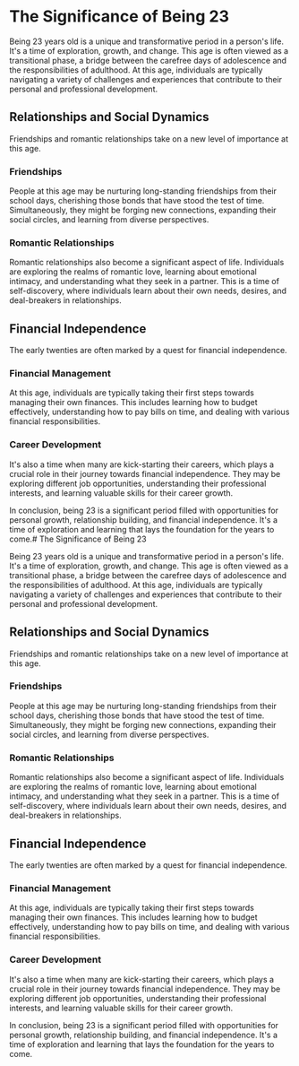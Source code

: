 # The Significance of Being 23

Being 23 years old is a unique and transformative period in a person's life. It's a time of exploration, growth, and change. This age is often viewed as a transitional phase, a bridge between the carefree days of adolescence and the responsibilities of adulthood. At this age, individuals are typically navigating a variety of challenges and experiences that contribute to their personal and professional development.

## Relationships and Social Dynamics

Friendships and romantic relationships take on a new level of importance at this age. 

### Friendships

People at this age may be nurturing long-standing friendships from their school days, cherishing those bonds that have stood the test of time. Simultaneously, they might be forging new connections, expanding their social circles, and learning from diverse perspectives.

### Romantic Relationships

Romantic relationships also become a significant aspect of life. Individuals are exploring the realms of romantic love, learning about emotional intimacy, and understanding what they seek in a partner. This is a time of self-discovery, where individuals learn about their own needs, desires, and deal-breakers in relationships.

## Financial Independence

The early twenties are often marked by a quest for financial independence. 

### Financial Management

At this age, individuals are typically taking their first steps towards managing their own finances. This includes learning how to budget effectively, understanding how to pay bills on time, and dealing with various financial responsibilities. 

### Career Development

It's also a time when many are kick-starting their careers, which plays a crucial role in their journey towards financial independence. They may be exploring different job opportunities, understanding their professional interests, and learning valuable skills for their career growth.

In conclusion, being 23 is a significant period filled with opportunities for personal growth, relationship building, and financial independence. It's a time of exploration and learning that lays the foundation for the years to come.# The Significance of Being 23

Being 23 years old is a unique and transformative period in a person's life. It's a time of exploration, growth, and change. This age is often viewed as a transitional phase, a bridge between the carefree days of adolescence and the responsibilities of adulthood. At this age, individuals are typically navigating a variety of challenges and experiences that contribute to their personal and professional development.

## Relationships and Social Dynamics

Friendships and romantic relationships take on a new level of importance at this age. 

### Friendships

People at this age may be nurturing long-standing friendships from their school days, cherishing those bonds that have stood the test of time. Simultaneously, they might be forging new connections, expanding their social circles, and learning from diverse perspectives.

### Romantic Relationships

Romantic relationships also become a significant aspect of life. Individuals are exploring the realms of romantic love, learning about emotional intimacy, and understanding what they seek in a partner. This is a time of self-discovery, where individuals learn about their own needs, desires, and deal-breakers in relationships.

## Financial Independence

The early twenties are often marked by a quest for financial independence. 

### Financial Management

At this age, individuals are typically taking their first steps towards managing their own finances. This includes learning how to budget effectively, understanding how to pay bills on time, and dealing with various financial responsibilities. 

### Career Development

It's also a time when many are kick-starting their careers, which plays a crucial role in their journey towards financial independence. They may be exploring different job opportunities, understanding their professional interests, and learning valuable skills for their career growth.

In conclusion, being 23 is a significant period filled with opportunities for personal growth, relationship building, and financial independence. It's a time of exploration and learning that lays the foundation for the years to come.